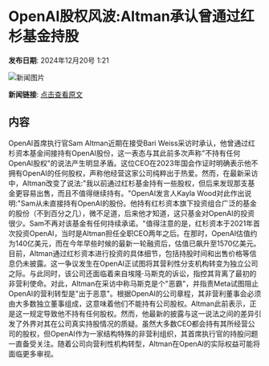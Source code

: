 # OpenAI股权风波:Altman承认曾通过红杉基金持股

**发布日期**: 2024年12月20号 1:21

![新闻图片](https://pic.chinaz.com/picmap/202405110933330041_0.jpg)

**新闻链接**: [点击查看原文](https://www.aibase.com/zh/news/14129)

## 内容

OpenAI首席执行官Sam Altman近期在接受Bari Weiss采访时承认，他曾通过红杉资本基金间接持有OpenAI股份，这一表态与其此前多次声称"不持有任何OpenAI股权"的说法产生明显矛盾。这位CEO在2023年国会作证时明确表示他不拥有OpenAI的任何股权，声称他经营这家公司纯粹出于热爱。然而，在最新采访中，Altman改变了说法:"我以前通过红杉基金持有一些股权，但后来发现那支基金更容易出售，而且不值得继续持有。"OpenAI发言人Kayla Wood对此作出说明:"Sam从未直接持有OpenAI的股份。他持有红杉资本旗下投资组合广泛的基金的股份（不到百分之几），微不足道，后来他才知道，这只基金对OpenAI的投资很少。Sam不再对该基金有任何持续承诺。"值得注意的是，红杉资本于2021年首次投资OpenAI，当时是Altman担任全职CEO两年之后。在那时，OpenAI估值约为140亿美元，而在今年早些时候的最新一轮融资后，估值已飙升至1570亿美元。目前，Altman通过红杉资本进行投资的具体细节，包括持股时间和出售价格等信息仍未披露。这一争议发生在OpenAI正试图将其营利性分支机构转变为独立公司之际。与此同时，该公司还面临着来自埃隆·马斯克的诉讼，指控其背离了最初的非营利使命。对此，Altman在采访中称马斯克是个"恶霸"，并指责Meta试图阻止OpenAI的营利转型是"出于恶意"。根据OpenAI的公司章程，其非营利董事会必须由大多数独立董事组成，这意味着他们不能持有公司股权。Altman此前表示，正是这一规定导致他不持有任何股权。然而，他最新的披露与这一说法之间的差异引发了外界对其在公司真实持股情况的质疑。虽然大多数CEO都会持有其所经营公司的股权，但OpenAI作为一家结构特殊的非营利组织，其首席执行官的持股问题一直备受关注。随着公司向营利性机构转型，Altman在OpenAI的实际权益可能将面临更多审视。
